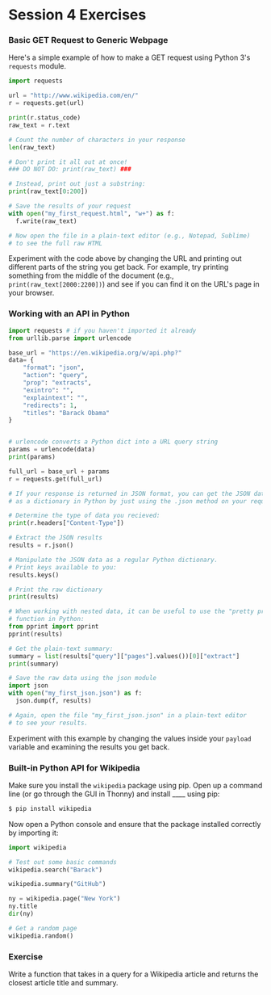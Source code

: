 # Session 4 Exercises

### Basic GET Request to Generic Webpage

Here's a simple example of how to make a GET request using Python 3's `requests` module.

```python
import requests

url = "http://www.wikipedia.com/en/"
r = requests.get(url)

print(r.status_code)
raw_text = r.text

# Count the number of characters in your response
len(raw_text)

# Don't print it all out at once!
### DO NOT DO: print(raw_text) ###

# Instead, print out just a substring:
print(raw_text[0:200])

# Save the results of your request
with open("my_first_request.html", "w+") as f:
  f.write(raw_text)

# Now open the file in a plain-text editor (e.g., Notepad, Sublime)
# to see the full raw HTML

```

Experiment with the code above by changing the URL and printing out different parts of the string you get back. For example, try printing something from the middle of the document (e.g., `print(raw_text[2000:2200])`) and see if you can find it on the URL's page in your browser.

### Working with an API in Python

```python
import requests # if you haven't imported it already
from urllib.parse import urlencode

base_url = "https://en.wikipedia.org/w/api.php?"
data= {
    "format": "json",
    "action": "query",
    "prop": "extracts",
    "exintro": "",
    "explaintext": "",
    "redirects": 1,
    "titles": "Barack Obama"
}


# urlencode converts a Python dict into a URL query string
params = urlencode(data)
print(params)

full_url = base_url + params
r = requests.get(full_url)

# If your response is returned in JSON format, you can get the JSON data
# as a dictionary in Python by just using the .json method on your request object

# Determine the type of data you recieved:
print(r.headers["Content-Type"])

# Extract the JSON results
results = r.json()

# Manipulate the JSON data as a regular Python dictionary.
# Print keys available to you:
results.keys()

# Print the raw dictionary
print(results)

# When working with nested data, it can be useful to use the "pretty print"
# function in Python:
from pprint import pprint
pprint(results)

# Get the plain-text summary:
summary = list(results["query"]["pages"].values())[0]["extract"]
print(summary)

# Save the raw data using the json module
import json
with open("my_first_json.json") as f:
  json.dump(f, results)

# Again, open the file "my_first_json.json" in a plain-text editor
# to see your results.
```

Experiment with this example by changing the values inside your `payload` variable and examining the results you get back.


### Built-in Python API for Wikipedia

Make sure you install the `wikipedia` package using pip. Open up a command line (or go through the GUI in Thonny) and install ____ using pip:

```bash
$ pip install wikipedia
```

Now open a Python console and ensure that the package installed correctly by importing it:
```python
import wikipedia

# Test out some basic commands
wikipedia.search("Barack")

wikipedia.summary("GitHub")

ny = wikipedia.page("New York")
ny.title
dir(ny)

# Get a random page
wikipedia.random()

```
### Exercise

Write a function that takes in a query for a Wikipedia article and returns the closest article title and summary.

<!--Solution
```python
def get_summary(query):
    articles = wikipedia.search(query)
    if not articles:
        return("No articles match that query.")
    page = wikipedia.page(articles[0])
    return((page.title, page.summary))
 ```
 -->
